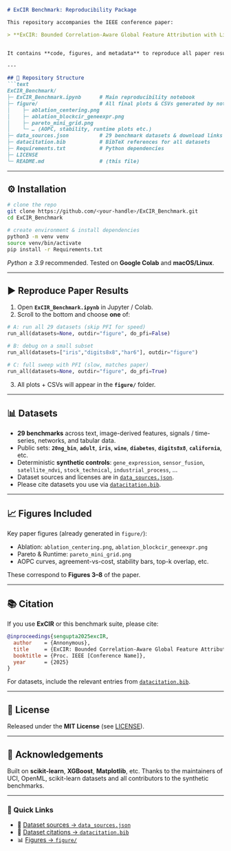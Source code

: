 
````markdown
# ExCIR Benchmark: Reproducibility Package

This repository accompanies the IEEE conference paper:

> **ExCIR: Bounded Correlation-Aware Global Feature Attribution with Lightweight Transfer**  


It contains **code, figures, and metadata** to reproduce all paper results.

---

## 📂 Repository Structure
```text
ExCIR_Benchmark/
├─ ExCIR_Benchmark.ipynb      # Main reproducibility notebook
├─ figure/                    # All final plots & CSVs generated by notebook
│    ├─ ablation_centering.png
│    ├─ ablation_blockcir_geneexpr.png
│    ├─ pareto_mini_grid.png
│    └─ … (AOPC, stability, runtime plots etc.)
├─ data_sources.json          # 29 benchmark datasets & download links
├─ datacitation.bib           # BibTeX references for all datasets
├─ Requirements.txt           # Python dependencies
├─ LICENSE
└─ README.md                  # (this file)
````

---

## ⚙️ Installation

```bash
# clone the repo
git clone https://github.com/<your-handle>/ExCIR_Benchmark.git
cd ExCIR_Benchmark

# create environment & install dependencies
python3 -m venv venv
source venv/bin/activate
pip install -r Requirements.txt
```

*Python ≥ 3.9* recommended. Tested on **Google Colab** and **macOS/Linux**.

---

## ▶️ Reproduce Paper Results

1. Open **`ExCIR_Benchmark.ipynb`** in Jupyter / Colab.
2. Scroll to the bottom and choose **one** of:

```python
# A: run all 29 datasets (skip PFI for speed)
run_all(datasets=None, outdir="figure", do_pfi=False)

# B: debug on a small subset
run_all(datasets=["iris","digits8x8","har6"], outdir="figure")

# C: full sweep with PFI (slow, matches paper)
run_all(datasets=None, outdir="figure", do_pfi=True)
```

3. All plots + CSVs will appear in the **`figure/`** folder.

---

## 📊 Datasets

* **29 benchmarks** across text, image-derived features, signals / time-series, networks, and tabular data.
* Public sets: **`20ng_bin`**, **`adult`**, **`iris`**, **`wine`**, **`diabetes`**, **`digits8x8`**, **`california`**, etc.
* Deterministic **synthetic controls**: `gene_expression`, `sensor_fusion`, `satellite_ndvi`, `stock_technical`, `industrial_process`, …
* Dataset sources and licenses are in [`data_sources.json`](./data_sources.json).
* Please cite datasets you use via [`datacitation.bib`](./datacitation.bib).

---

## 📈 Figures Included

Key paper figures (already generated in `figure/`):

* Ablation: `ablation_centering.png`, `ablation_blockcir_geneexpr.png`
* Pareto & Runtime: `pareto_mini_grid.png`
* AOPC curves, agreement-vs-cost, stability bars, top-k overlap, etc.

These correspond to **Figures 3–8** of the paper.

---

## 📚 Citation

If you use **ExCIR** or this benchmark suite, please cite:

```bibtex
@inproceedings{sengupta2025excIR,
  author    = {Annonymous},
  title     = {ExCIR: Bounded Correlation-Aware Global Feature Attribution with Lightweight Transfer},
  booktitle = {Proc. IEEE [Conference Name]},
  year      = {2025}
}
```

For datasets, include the relevant entries from [`datacitation.bib`](./datacitation.bib).

---

## 📝 License

Released under the **MIT License** (see [LICENSE](./LICENSE)).

---

## 🙌 Acknowledgements

Built on **scikit-learn**, **XGBoost**, **Matplotlib**, etc.
Thanks to the maintainers of UCI, OpenML, scikit-learn datasets and all contributors to the synthetic benchmarks.

---

### 🔗 Quick Links

* 📂 [Dataset sources → `data_sources.json`](./data_sources.json)
* 📄 [Dataset citations → `datacitation.bib`](./datacitation.bib)
* 📊 [Figures → `figure/`](./figure)

```



